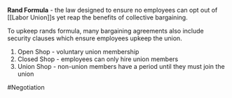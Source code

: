 **Rand Formula** - the law designed to ensure no employees can opt out of [[Labor Union]]s yet reap the benefits of collective bargaining.

To upkeep rands formula, many bargaining agreements also include security clauses which ensure employees upkeep the union.
1. Open Shop - voluntary union membership
2. Closed Shop - employees can only hire union members
3. Union Shop - non-union members have a period until they must join the union

#Negotiation
